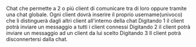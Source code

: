 Chat che permette a 2 o più client di comunicare tra di loro oppure tramite una chat globale.
Ogni client dovrà inserire il proprio username(univoco) che li distinguerà dagli altri client all'interno della chat
Digitando 1 il client potrà inviare un messaggio a tutti i client connessi
Digitando 2 il client potrà inviare un messaggio ad un client da lui scelto
Digitando 3 Il client potrà disconnertersi dalla chat.
